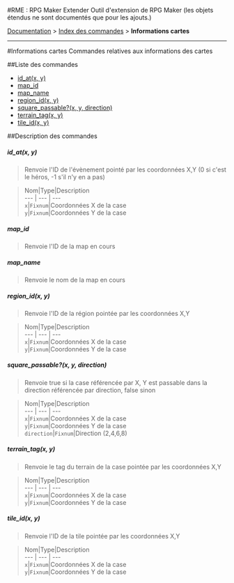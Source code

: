 #RME : RPG Maker Extender
Outil d'extension de RPG Maker
    (les objets étendus ne sont documentés que pour les ajouts.)

[Documentation](README.md) > [Index des commandes](__command_list.md) > **Informations cartes**  
- - -  
#Informations cartes
Commandes relatives aux informations des cartes

##Liste des commandes
*    [id_at(x, y)](#id_atx-y)
*    [map_id](#map_id)
*    [map_name](#map_name)
*    [region_id(x, y)](#region_idx-y)
*    [square_passable?(x, y, direction)](#square_passablex-y-direction)
*    [terrain_tag(x, y)](#terrain_tagx-y)
*    [tile_id(x, y)](#tile_idx-y)


##Description des commandes
##### id_at(x, y)

> Renvoie l'ID de l'évènement pointé par les coordonnées X,Y (0 si c'est le héros, -1 s'il n'y en a pas)

  
> Nom|Type|Description  
--- | --- | ---  
`x`|`Fixnum`|Coordonnées X de la case  
`y`|`Fixnum`|Coordonnées Y de la case  


##### map_id

> Renvoie l'ID de la map en cours

  
> 

##### map_name

> Renvoie le nom de la map en cours

  
> 

##### region_id(x, y)

> Renvoie l'ID de la région pointée par les coordonnées X,Y

  
> Nom|Type|Description  
--- | --- | ---  
`x`|`Fixnum`|Coordonnées X de la case  
`y`|`Fixnum`|Coordonnées Y de la case  


##### square_passable?(x, y, direction)

> Renvoie true si la case référencée par X, Y est passable dans la direction référencée par direction, false sinon

  
> Nom|Type|Description  
--- | --- | ---  
`x`|`Fixnum`|Coordonnées X de la case  
`y`|`Fixnum`|Coordonnées Y de la case  
`direction`|`Fixnum`|Direction (2,4,6,8)  


##### terrain_tag(x, y)

> Renvoie le tag du terrain de la case pointée par les coordonnées X,Y

  
> Nom|Type|Description  
--- | --- | ---  
`x`|`Fixnum`|Coordonnées X de la case  
`y`|`Fixnum`|Coordonnées Y de la case  


##### tile_id(x, y)

> Renvoie l'ID de la tile pointée par les coordonnées X,Y

  
> Nom|Type|Description  
--- | --- | ---  
`x`|`Fixnum`|Coordonnées X de la case  
`y`|`Fixnum`|Coordonnées Y de la case  



